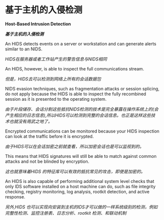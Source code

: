 基于主机的入侵检测
=============


**Host-Based Intrusion Detection**

**_基于主机的入侵检测_**

An HIDS detects events on a server or workstation and can generate alerts similar to an
NIDS. 

_HIDS在服务器或者工作站产生的警告信息与NIDS相同_

An HIDS, however, is able to inspect the full communications stream.

_但是，HIDS去可以检测到网络上所有的会话数据包_
 
NIDS evasion techniques, such as fragmentation attacks or session splicing, do not apply because the HIDS is able to inspect the fully recombined session as it is presented to the operating system.

_由于片段储存、会话分割这些抵抗NIDS检测的技术是完全暴露在操作系统上的(会产生相应的日志信息),所以HIDS可以检测到完整的会话信息。也正是这样这些技术也就没有用武之地了。_

Encrypted communications can be monitored because your HIDS inspection can look at
the traffic before it is encrypted. 

_由于HIDS可以在会话加密之前就查看，所以加密会话也是可以监视到的。_

This means that HIDS signatures will still be able to match against common attacks and not be blinded by encryption.

_这也就意味着HIDS 的特征库可以有效的抵抗常见的攻击，即使是加密的。_

An HIDS is also capable of performing additional system level checks that only IDS software
installed on a host machine can do, such as file integrity checking, registry monitoring, log
analysis, rootkit detection, and active response.

_另外,HIDS 也可以实现向安装到主机的IDS才可以做的一样系统级别的检测，例如 完整性检测、监控注册表、日志分析、rootkit 检测、和联动机制_

